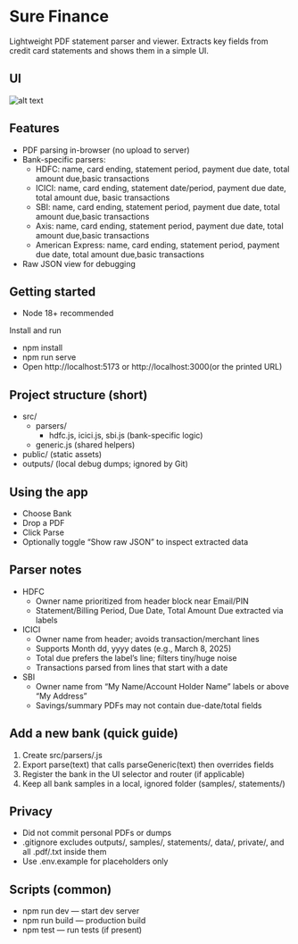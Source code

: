 # Sure Finance

Lightweight PDF statement parser and viewer. Extracts key fields from credit card statements and shows them in a simple UI.

## UI
![alt text](file:///var/folders/r7/52ysptsx2ps1s8vrxg15ym440000gn/T/TemporaryItems/NSIRD_screencaptureui_C9zSUZ/Screenshot%202025-10-23%20at%206.01.25%E2%80%AFPM.png)

## Features
- PDF parsing in-browser (no upload to server)
- Bank-specific parsers:
  - HDFC: name, card ending, statement period, payment due date, total amount due,basic transactions
  - ICICI: name, card ending, statement date/period, payment due date, total amount due, basic transactions
  - SBI: name, card ending, statement period, payment due date, total amount due,basic transactions
  - Axis: name, card ending, statement period, payment due date, total amount due,basic transactions
  - American Express: name, card ending, statement period, payment due date, total amount due,basic transactions
- Raw JSON view for debugging

## Getting started
- Node 18+ recommended

Install and run
- npm install
- npm run serve
- Open http://localhost:5173 or http://localhost:3000(or the printed URL)



## Project structure (short)
- src/
  - parsers/
    - hdfc.js, icici.js, sbi.js (bank-specific logic)
  - generic.js (shared helpers)
- public/ (static assets)
- outputs/ (local debug dumps; ignored by Git)

## Using the app
- Choose Bank
- Drop a PDF
- Click Parse
- Optionally toggle “Show raw JSON” to inspect extracted data

## Parser notes
- HDFC
  - Owner name prioritized from header block near Email/PIN
  - Statement/Billing Period, Due Date, Total Amount Due extracted via labels
- ICICI
  - Owner name from header; avoids transaction/merchant lines
  - Supports Month dd, yyyy dates (e.g., March 8, 2025)
  - Total due prefers the label’s line; filters tiny/huge noise
  - Transactions parsed from lines that start with a date
- SBI
  - Owner name from “My Name/Account Holder Name” labels or above “My Address”
  - Savings/summary PDFs may not contain due-date/total fields

## Add a new bank (quick guide)
1. Create src/parsers/<bank>.js
2. Export parse<Bank>(text) that calls parseGeneric(text) then overrides fields
3. Register the bank in the UI selector and router (if applicable)
4. Keep all bank samples in a local, ignored folder (samples/, statements/)


## Privacy
- Did not commit personal PDFs or dumps
- .gitignore excludes outputs/, samples/, statements/, data/, private/, and all .pdf/.txt inside them
- Use .env.example for placeholders only

## Scripts (common)
- npm run dev — start dev server
- npm run build — production build
- npm test — run tests (if present)
